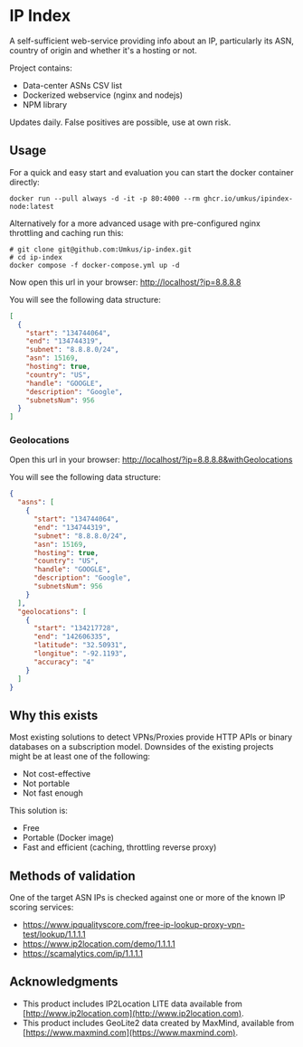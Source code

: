 # IP Index

A self-sufficient web-service providing info about an IP, particularly its ASN, country of origin and whether it's a hosting or not.

Project contains:

* Data-center ASNs CSV list
* Dockerized webservice (nginx and nodejs)
* NPM library

Updates daily. False positives are possible, use at own risk.

## Usage

For a quick and easy start and evaluation you can start the docker container directly:

```shell
docker run --pull always -d -it -p 80:4000 --rm ghcr.io/umkus/ipindex-node:latest
```

Alternatively for a more advanced usage with pre-configured nginx throttling and caching run this:

```shell
# git clone git@github.com:Umkus/ip-index.git
# cd ip-index
docker compose -f docker-compose.yml up -d
```

Now open this url in your browser: [http://localhost/?ip=8.8.8.8](http://localhost/?ip=8.8.8.8)

You will see the following data structure:

```json
[
  {
    "start": "134744064",
    "end": "134744319",
    "subnet": "8.8.8.0/24",
    "asn": 15169,
    "hosting": true,
    "country": "US",
    "handle": "GOOGLE",
    "description": "Google",
    "subnetsNum": 956
  }
]
```

### Geolocations

Open this url in your browser: [http://localhost/?ip=8.8.8.8&withGeolocations](http://localhost/?ip=8.8.8.8&withGeolocations)

You will see the following data structure:

```json
{
  "asns": [
    {
      "start": "134744064",
      "end": "134744319",
      "subnet": "8.8.8.0/24",
      "asn": 15169,
      "hosting": true,
      "country": "US",
      "handle": "GOOGLE",
      "description": "Google",
      "subnetsNum": 956
    }
  ],
  "geolocations": [
    {
      "start": "134217728",
      "end": "142606335",
      "latitude": "32.50931",
      "longitue": "-92.1193",
      "accuracy": "4"
    }
  ]
}
```

## Why this exists

Most existing solutions to detect VPNs/Proxies provide HTTP APIs or binary databases on a subscription model. Downsides of the existing projects might be at least one of the following:

* Not cost-effective
* Not portable
* Not fast enough

This solution is:

* Free
* Portable (Docker image)
* Fast and efficient (caching, throttling reverse proxy)


## Methods of validation

One of the target ASN IPs is checked against one or more of the known IP scoring services:

* https://www.ipqualityscore.com/free-ip-lookup-proxy-vpn-test/lookup/1.1.1.1
* https://www.ip2location.com/demo/1.1.1.1
* https://scamalytics.com/ip/1.1.1.1

## Acknowledgments

* This product includes IP2Location LITE data available from [http://www.ip2location.com](http://www.ip2location.com).
* This product includes GeoLite2 data created by MaxMind, available from [https://www.maxmind.com](https://www.maxmind.com).
